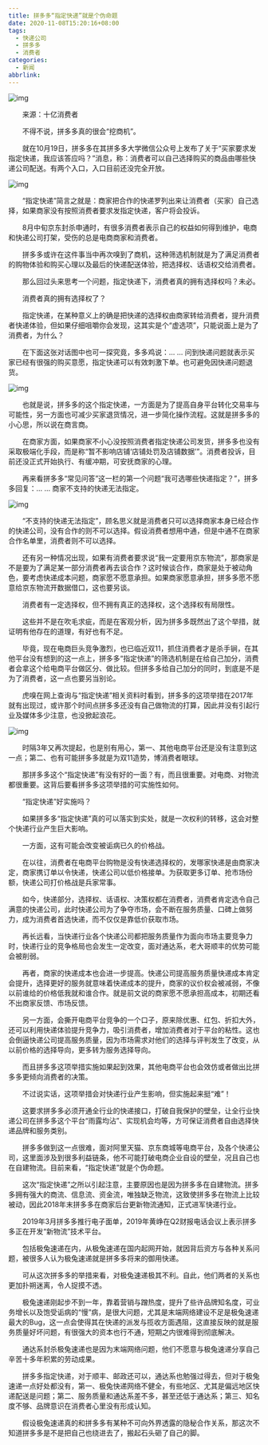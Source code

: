 ```yaml
---
title: 拼多多“指定快递”就是个伪命题
date: 2020-11-08T15:20:16+08:00
tags:
  - 快递公司
  - 拼多多
  - 消费者
categories:
  - 新闻
abbrlink:
---
```


![img](https://cdn.jsdelivr.net/gh/yakeing/Documentation@main/Hexo/images/5c3d-kcaeqzx8013211.jpg)

　　来源：十亿消费者

　　不得不说，拼多多真的很会“挖商机”。

　　就在10月19日，拼多多在其拼多多大学微信公众号上发布了关于“买家要求发指定快递，我应该答应吗？”消息，称：消费者可以自己选择购买的商品由哪些快递公司配送。有两个入口，入口目前还没完全开放。

![img](https://cdn.jsdelivr.net/gh/yakeing/Documentation@main/Hexo/images/f93e-kcaeqzx8013257.png)

　　“指定快递”简言之就是：商家把合作的快递罗列出来让消费者（买家）自己选择，如果商家没有按照消费者要求发指定快递，客户将会投诉。

　　8月中旬京东封杀申通时，有很多消费者表示自己的权益如何得到维护，电商和快递公司打架，受伤的总是电商商家和消费者。

　　拼多多或许在这件事当中再次嗅到了商机，这种筛选机制就是为了满足消费者的购物体验和购买心理以及最后的快递配送体验，把选择权、话语权交给消费者。

　　那么回过头来思考一个问题，指定快递下，消费者真的拥有选择权吗？未必。

　　消费者真的拥有选择权了？

　　指定快递，在某种意义上的确是把快递的选择权由商家转给消费者，提升消费者快递体验，但如果仔细咀嚼你会发现，这其实是个“虚选项”，只能说面上是为了消费者，为什么？

　　在下面这张对话图中也可一探究竟，多多鸡说：… … 问到快递问题就表示买家已经有很强的购买意愿，指定快递可以有效刺激下单。也可避免因快递问题退货。

![img](https://cdn.jsdelivr.net/gh/yakeing/Documentation@main/Hexo/images/ddcc-kcaeqzx8013329.png)

　　也就是说，拼多多的这个指定快递，一方面是为了提高自身平台转化交易率与可能性，另一方面也可减少买家退货情况，进一步简化操作流程。这就是拼多多的小心思，所以说在商言商。

　　在商家方面，如果商家不小心没按照消费者指定快递公司发货，拼多多也没有采取极端化手段，而是称“暂不影响店铺‘店铺处罚及店铺数据’”。消费者投诉，目前还没正式开始执行、有缓冲期，可安抚商家的心理。

　　再来看拼多多“常见问答”这一栏的第一个问题“我可选哪些快递指定？”，拼多多回复：… … 商家不支持的快递无法指定。

![img](https://cdn.jsdelivr.net/gh/yakeing/Documentation@main/Hexo/images/1b34-kcaeqzx8013378.png)

　　“不支持的快递无法指定”，顾名思义就是消费者只可以选择商家本身已经合作的快递公司，没有合作的则不可以选择。假设消费者想用中通，但是中通不在商家合作名单里，消费者则不可以选择。

　　还有另一种情况出现，如果有消费者要求说“我一定要用京东物流”，那商家是不是要为了满足某一部分消费者再去谈合作？这时候谈合作，商家是处于被动角色，要考虑快递成本问题，商家愿不愿意承担。如果商家愿意承担，拼多多愿不愿意给京东物流开数据借口，这也要另谈。

　　消费者有一定选择权，但不拥有真正的选择权，这个选择权有局限性。

　　这些并不是在吹毛求疵，而是在客观分析，因为拼多多既然出了这个举措，就证明有他存在的道理，有好也有不足。

　　毕竟，现在电商巨头竞争激烈，也已临近双11，抓住消费者才是杀手锏，在其他平台没有想到的这一点上，拼多多“指定快递”的筛选机制是在给自己加分，消费者会拿这个给电商平台做区分、做比较。但拼多多给自己加分的同时，到底是不是为了消费者，这一点也要另当别论。

　　虎嗅在网上查询与“指定快递”相关资料时看到，拼多多的这项举措在2017年就有出现过，或许那个时间点拼多多还没有自己做物流的打算，因此并没有引起行业及媒体多少注意，也没掀起浪花。

![img](https://cdn.jsdelivr.net/gh/yakeing/Documentation@main/Hexo/images/2e44-kcaeqzx8013440.png)

　　时隔3年又再次提起，也是别有用心，第一、其他电商平台还是没有注意到这一点；第二、也有可能拼多多就是为双11造势，博消费者眼球。

　　那拼多多这个“指定快递”有没有好的一面？有，而且很重要。对电商、对物流都很重要。这背后要看拼多多这项举措的可实施性如何。

　　“指定快递”好实施吗？

　　如果拼多多“指定快递”真的可以落实到实处，就是一次权利的转移，这会对整个快递行业产生巨大影响。

　　一方面，这有可能会改变被诟病已久的价格战。

　　在以往，消费者在电商平台购物是没有快递选择权的，发哪家快递是由商家决定，商家携订单以令快递，快递公司以低价格接单。为获取更多订单、抢市场份额，快递公司打价格战是兵家常事。

　　如今，快递部分，选择权、话语权、决策权都在消费者，消费者肯定选令自己满意的快递公司，此时快递公司为了争夺市场，会不断在服务质量、口碑上做努力，成为消费者首选快递，而不仅仅是靠低价获取市场。

　　再长远看，当快递行业各个快递公司都把服务质量作为面向市场主要竞争力时，快递行业的竞争格局也会发生一定改变，面对通达系，老大哥顺丰的优势可能会被削弱。

　　再者，商家的快递成本也会进一步提高。快递公司提高服务质量快递成本肯定会提升，选择更好的服务就意味着快递成本的提升，商家的议价权会被减弱，不像以前谁给的价格低我就和谁合作。就是前文说的商家愿不愿承担高成本，初期还看不出商家反馈、市场反馈。

　　另一方面，会撕开电商平台竞争的一个口子，原来除优惠、红包、折扣大外，还可以利用快递体验提升竞争力，吸引消费者，增加消费者对于平台的粘性。这也会倒逼快递公司提高服务质量，因为市场需求对他们的选择与评判发生了改变，从以前价格的选择导向，更多转为服务选择导向。

　　而且拼多多这项举措实施如果起到效果，其他电商平台也会效仿或者做出比拼多多更倾向消费者的决策。

　　不过说实话，这项举措会对快递行业产生影响，但实施起来挺“难”！

　　这要求拼多多必须开通全行业的快递接口，打破自我保护的壁垒，让全行业快递公司在拼多多这个平台“雨露均沾”、实现机会均等，方可保证消费者自由选择快递品牌和服务类别。

　　拼多多做到这一点很难，面对阿里天猫、京东商城等电商平台，及各个快递公司，这里面涉及到很多利益链条，他不可能打破电商企业自设的壁垒，况且自己也在自建物流。目前来看，“指定快递”就是个伪命题。

　　这次“指定快递”之所以引起注意，主要原因也是因为拼多多在自建物流。拼多多拥有强大的商流、信息流、资金流，唯独缺乏物流，这致使拼多多在物流上比较被动，因此2018年末拼多多在商家后台更新物流通知，正式进军快递行业。

　　2019年3月拼多多推行电子面单，2019年黄峥在Q2财报电话会议上表示拼多多正在开发“新物流”技术平台。

　　包括极兔速递在内，从极兔速递在国内起网开始，就因背后资方与各种关系问题，被很多人认为极兔速递就是拼多多将来的御用快递。

　　可从这次拼多多的举措来看，对极兔速递极其不利。自此，他们两者的关系也更加扑朔迷离，令人捉摸不透。

　　极兔速递刚起步不到一年，靠着营销与蹭热度，提升了些许品牌知名度，可业务增长以及饱受诟病的“慢”病，是很大问题，尤其是末端网络建设不足是极兔速递最大的Bug，这一点会使得其在快递的派发与揽收方面遇阻，这直接反映的就是服务质量好坏问题，有很强大的资本也行不通，短期之内很难得到彻底解决。

　　通达系封杀极兔速递也是因为末端网络问题，他们不愿意与极兔速递分享自己辛苦十多年积累的劳动成果。

　　拼多多指定快递，对于顺丰、邮政还可以，通达系也勉强过得去，但对于极兔速递一点好处都没有，第一、极兔快递网络不健全，有些地区、尤其是偏远地区快递配送是问题；第二、服务质量和通达系差不多，甚至还低于通达系；第三、知名度不够、品牌意识在消费者心里没有形成认知。

　　假设极兔速递真的和拼多多有某种不可向外界透露的隐秘合作关系，那这次不知道拼多多是不是把自己也绕进去了，搬起石头砸了自己的脚。